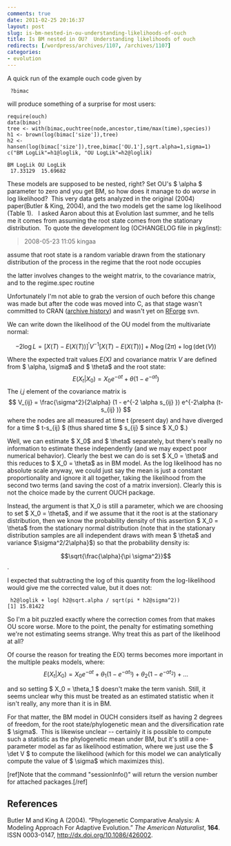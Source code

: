 ```yaml
---
comments: true
date: 2011-02-25 20:16:37
layout: post
slug: is-bm-nested-in-ou-understanding-likelihoods-of-ouch
title: Is BM nested in OU?  Understanding likelihoods of ouch
redirects: [/wordpress/archives/1107, /archives/1107]
categories:
- evolution
---
```


A quick run of the example ouch code given by 
    
     ?bimac 

will produce something of a surprise for most users:

    
    
    require(ouch)
    data(bimac)
    tree <- with(bimac,ouchtree(node,ancestor,time/max(time),species))
    h1 <- brown(log(bimac['size']),tree)
    h2 <- hansen(log(bimac['size']),tree,bimac['OU.1'],sqrt.alpha=1,sigma=1)
    c("BM LogLik"=h1@loglik, "OU LogLik"=h2@loglik)
    
    BM LogLik OU LogLik
     17.33129  15.69682
    


These models are supposed to be nested, right?  Set OU's $ \alpha $ parameter to zero and you get BM, so how does it manage to do _worse_ in log likelihood?  This very data gets analyzed in the original (2004) paper(Butler & King, 2004), and the two models get the same log likelihood (Table 1).   I asked Aaron about this at Evolution last summer, and he tells me it comes from assuming the root state comes from the stationary distribution.  To quote the development log (OCHANGELOG file in pkg/inst):


> 2008-05-23 11:05  kingaa

assume that root state is a random variable drawn from the stationary distribution of the process in the regime that the root node occupies

the latter involves changes to the weight matrix, to the covariance matrix, and to the regime.spec routine


Unfortunately I'm not able to grab the version of ouch before this change was made but after the code was moved into C, as that stage wasn't committed to CRAN ([archive history](http://cran.r-project.org/src/contrib/Archive/ouch/)) and wasn't yet on [RForge](http://ouch.r-forge.r-project.org/) svn.

We can write down the likelihood of the OU model from the multivariate normal:

$$ -2 \log L = [X(T) - E(X(T))]^{\prime} V^{-1} [X(T) - E(X(T))] + N\log(2\pi) + \log(\det(V)) $$

Where the expected trait values _E(X)_ and covariance matrix _V_ are defined from $ \alpha, \sigma$ and $ \theta$ and the root state:
$$ E(X_t | X_0 ) = X_0 e^{-\alpha t} + \theta (1- e^{-\alpha t}) $$
The _i,j_ element of the covariance matrix is
$$ V_{ij} = \frac{\sigma^2}{2\alpha} (1 - e^{-2 \alpha s_{ij} }) e^{-2\alpha (t-s_{ij} )} $$
where the nodes are all measured at time t (present day) and have diverged for a time $ t-s_{ij} $ (thus shared time $ s_{ij} $ since $ X_0 $.)

Well, we can estimate $ X_0$ and $ \theta$ separately, but there's really no information to estimate these independently (and we may expect poor numerical behavior).  Clearly the best we can do is set $ X_0 = \theta$ and this reduces to $ X_0 = \theta$ as in BM model.  As the log likelihood has no absolute scale anyway, we could just say the mean is just a constant proportionality and ignore it all together, taking the likelihood from the second two terms (and saving the cost of a matrix inversion).  Clearly this is not the choice made by the current OUCH package.

Instead, the argument is that X_0 is still a parameter, which we are choosing to set $ X_0 = \theta$, and if we assume that it the root is at the stationary distribution, then we know the probability density of this assertion $ X_0 = \theta$ from the stationary normal distribution (note that in the stationary distribution samples are all independent draws with mean $ \theta$ and variance $\sigma^2/2\alpha}$) so that the probability density is:

$$\sqrt{\frac{\alpha}{\pi \sigma^2}}$$.  

I expected that subtracting the log of this quantity from the log-likelihood would give me the corrected value, but it does not:


    
    
     h2@loglik + log( h2@sqrt.alpha / sqrt(pi * h2@sigma^2))
    [1] 15.81422
    



So I'm a bit puzzled exactly where the correction comes from that makes OU score worse.  More to the point, the penalty for estimating something we're not estimating seems strange.  Why treat this as part of the likelihood at all?  

Of course the reason for treating the E(X) terms becomes more important in the multiple peaks models, where:
$$ E(X_t | X_0 ) = X_0 e^{-\alpha t} + \theta_1 (1- e^{-\alpha t_1})  + \theta_2 (1- e^{-\alpha t_2})  + \ldots $$

and so setting $ X_0 = \theta_1 $ doesn't make the term vanish.  Still, it seems unclear why this must be treated as an estimated statistic when it isn't really, any more than it is in BM.  


For that matter, the BM model in OUCH considers itself as having 2 degrees of freedom, for the root state/phylogenetic mean and the diversification rate $ \sigma$.  This is likewise unclear -- certainly it is possible to compute such a statistic as the phylogenetic mean under BM, but it's still a one-parameter model as far as likelihood estimation, where we just use the $ \det V $ to compute the likelihood (which for this model we can analytically compute the value of $ \sigma$ which maximizes this).  


[ref]Note that the command "sessionInfo()" will return the version number for attached packages.[/ref]

## References

<p>Butler M and King A (2004).
&ldquo;Phylogenetic Comparative Analysis: A Modeling Approach For Adaptive Evolution.&rdquo;
<EM>The American Naturalist</EM>, <B>164</B>.
ISSN 0003-0147, <a href="http://dx.doi.org/10.1086/426002">http://dx.doi.org/10.1086/426002</a>.
